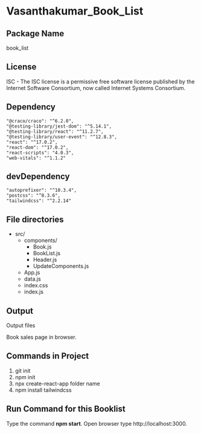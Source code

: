# **Vasanthakumar_Book_List**

## **Package Name**

book_list

## **License**

ISC - The ISC license is a permissive free software license published by the Internet Software Consortium, now called Internet Systems Consortium.

## **Dependency**

    "@craco/craco": "^6.2.0",
    "@testing-library/jest-dom": "^5.14.1",
    "@testing-library/react": "^11.2.7",
    "@testing-library/user-event": "^12.8.3",
    "react": "^17.0.2",
    "react-dom": "^17.0.2",
    "react-scripts": "4.0.3",
    "web-vitals": "^1.1.2"

## **devDependency**

    "autoprefixer": "^10.3.4",
    "postcss": "^8.3.6",
    "tailwindcss": "^2.2.14"

## **File directories**

- src/
  - components/
    - Book.js
    - BookList.js
    - Header.js
    - UpdateComponents.js
  - App.js
  - data.js
  - index.css
  - index.js

## **Output**

Output files

Book sales page in browser.

## **Commands in Project**

1. git init
2. npm init
3. npx create-react-app folder name
4. npm install tailwindcss

## **Run Command for this Booklist**

Type the command **npm start**.
Open browser type http://localhost:3000.
